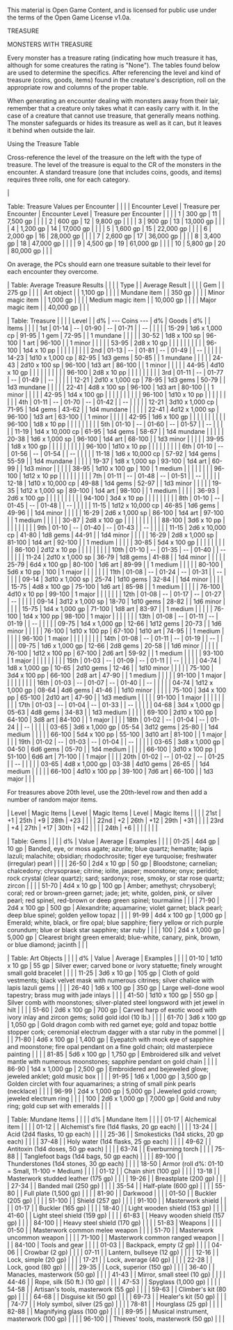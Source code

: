This material is Open Game Content, and is licensed for public use under the terms of the Open Game License v1.0a.

TREASURE



MONSTERS WITH TREASURE

Every monster has a treasure rating (indicating how much treasure it has, although for some creatures the rating is "None"). The tables found below are used to determine the specifics. After referencing the level and kind of treasure (coins, goods, items) found in the creature's description, roll on the appropriate row and columns of the proper table.

When generating an encounter dealing with monsters away from their lair, remember that a creature only takes what it can easily carry with it. In the case of a creature that cannot use treasure, that generally means nothing. The monster safeguards or hides its treasure as well as it can, but it leaves it behind when outside the lair.



Using the Treasure Table

Cross-reference the level of the treasure on the left with the type of treasure. The level of the treasure is equal to the CR of the monsters in the encounter. A standard treasure (one that includes coins, goods, and items) requires three rolls, one for each category.



| 

Table: Treasure Values per Encounter | |  |
| Encounter Level | Treasure per Encounter | Encounter Level | Treasure per Encounter | |  |
| 1 | 300 gp | 11 | 7,500 gp | |  |
| 2 | 600 gp | 12 | 9,800 gp | |  |
| 3 | 900 gp | 13 | 13,000 gp | |  |
| 4 | 1,200 gp | 14 | 17,000 gp | |  |
| 5 | 1,600 gp | 15 | 22,000 gp | |  |
| 6 | 2,000 gp | 16 | 28,000 gp | |  |
| 7 | 2,600 gp | 17 | 36,000 gp | |  |
| 8 | 3,400 gp | 18 | 47,000 gp | |  |
| 9 | 4,500 gp | 19 | 61,000 gp | |  |
| 10 | 5,800 gp | 20 | 80,000 gp | |  |


On average, the PCs should earn one treasure suitable to their level for each encounter they overcome. 



| Table: Average Treasure Results | |  |
| Type  | | Average Result | |  |
| Gem  | | 275 gp | |  |
| Art object  | | 1,100 gp | |  |
| Mundane item  | | 350 gp | |  |
| Minor magic item  | | 1,000 gp | |  |
| Medium magic item  | | 10,000 gp | |  |
| Major magic item  | | 40,000 gp | |  |


| Table: Treasure | |  |
| Level | | d% | --- Coins --- | d% | Goods | d% | | Items | |  |
| 1st | 01-14 | -- | 01-90 | -- | 01-71 | | -- | |  |
|  | 15-29 | 1d6 x 1,000 cp | 91-95 | 1 gem | 72-95 | | 1 mundane | |  |
|  | 30-52 | 1d8 x 100 sp | 96-100 | 1 art | 96-100 | | 1 minor | |  |
|  | 53-95 | 2d8 x 10 gp |  |  |  | |  | |  |
|  | 96-100 | 1d4 x 10 pp |  |  |  | |  | |  |
| 2nd | 01-13 | -- | 01-81 | -- | 01-49 | | -- | |  |
|  | 14-23 | 1d10 x 1,000 cp | 82-95 | 1d3 gems | 50-85 | | 1 mundane | |  |
|  | 24-43 | 2d10 x 100 sp | 96-100 | 1d3 art | 86-100 | | 1 minor | |  |
|  | 44-95 | 4d10 x 10 gp |  |  |  | |  | |  |
|  | 96-100 | 2d8 x 10 pp |  |  |  | |  | |  |
| 3rd | 01-11 | -- | 01-77 | -- | 01-49 | | -- | |  |
|  | 12-21 | 2d10 x 1,000 cp | 78-95 | 1d3 gems | 50-79 | | 1d3 mundane | |  |
|  | 22-41 | 4d8 x 100 sp | 96-100 | 1d3 art | 80-100 | | 1 minor | |  |
|  | 42-95 | 1d4 x 100 gp |  |  |  | |  | |  |
|  | 96-100 | 1d10 x 10 pp |  |  |  | |  | |  |
| 4th | 01-11 | -- | 01-70 | -- | 01-42 | | -- | |  |
|  | 12-21 | 3d10 x 1,000 cp | 71-95 | 1d4 gems | 43-62 | | 1d4 mundane | |  |
|  | 22-41 | 4d12 x 1,000 sp | 96-100 | 1d3 art | 63-100 | | 1 minor | |  |
|  | 42-95 | 1d6 x 100 gp |  |  |  | |  | |  |
|  | 96-100 | 1d8 x 10 pp |  |  |  | |  | |  |
| 5th | 01-10 | -- | 01-60 | -- | 01-57 | | -- | |  |
|  | 11-19 | 1d4 x 10,000 cp | 61-95 | 1d4 gems | 58-67 | | 1d4 mundane | |  |
|  | 20-38 | 1d6 x 1,000 sp | 96-100 | 1d4 art | 68-100 | | 1d3 minor | |  |
|  | 39-95 | 1d8 x 100 gp |  |  |  | |  | |  |
|  | 96-100 | 1d10 x 10 pp |  |  |  | |  | |  |
| 6th | 01-10 | -- | 01-56 | -- | 01-54 | | -- | |  |
|  | 11-18 | 1d6 x 10,000 cp | 57-92 | 1d4 gems | 55-59 | | 1d4 mundane | |  |
|  | 19-37 | 1d8 x 1,000 sp | 93-100 | 1d4 art | 60-99 | | 1d3 minor | |  |
|  | 38-95 | 1d10 x 100 gp | 100 | 1 medium |  | |  | |  |
|  | 96-100 | 1d12 x 10 pp |  |  |  | |  | |  |
| 7th | 01-11 | -- | 01-48 | -- | 01-51 | | -- | |  |
|  | 12-18 | 1d10 x 10,000 cp | 49-88 | 1d4 gems | 52-97 | | 1d3 minor | |  |
|  | 19-35 | 1d12 x 1,000 sp | 89-100 | 1d4 art | 98-100 | | 1 medium | |  |
|  | 36-93 | 2d6 x 100 gp |  |  |  | |  | |  |
|  | 94-100 | 3d4 x 10 pp |  |  |  | |  | |  |
| 8th | 01-10 | -- | 01-45 | -- | 01-48 | | -- | |  |
|  | 11-15 | 1d12 x 10,000 cp | 46-85 | 1d6 gems | 49-96 | | 1d4 minor | |  |
|  | 16-29 | 2d6 x 1,000 sp | 86-100 | 1d4 art | 97-100 | | 1 medium | |  |
|  | 30-87 | 2d8 x 100 gp |  |  |  | |  | |  |
|  | 88-100 | 3d6 x 10 pp |  |  |  | |  | |  |
| 9th | 01-10 | -- | 01-40 | -- | 01-43 | | -- | |  |
|  | 11-15 | 2d6 x 10,000 cp | 41-80 | 1d8 gems | 44-91 | | 1d4 minor | |  |
|  | 16-29 | 2d8 x 1,000 sp | 81-100 | 1d4 art | 92-100 | | 1 medium | |  |
|  | 30-85 | 5d4 x 100 gp |  |  |  | |  | |  |
|  | 86-100 | 2d12 x 10 pp |  |  |  | |  | |  |
| 10th | 01-10 | -- | 01-35 | -- | 01-40 | | -- | |  |
|  | 11-24 | 2d10 x 1,000 sp | 36-79 | 1d8 gems | 41-88 | | 1d4 minor | |  |
|  | 25-79 | 6d4 x 100 gp | 80-100 | 1d6 art | 89-99 | | 1 medium | |  |
|  | 80-100 | 5d6 x 10 pp | 100 | 1 major |  | |  | |  |
| 11th | 01-08 | -- | 01-24 | -- | 01-31 | | -- | |  |
|  | 09-14 | 3d10 x 1,000 sp | 25-74 | 1d10 gems | 32-84 | | 1d4 minor | |  |
|  | 15-75 | 4d8 x 100 gp | 75-100 | 1d6 art | 85-98 | | 1 medium | |  |
|  | 76-100 | 4d10 x 10 pp | 99-100 | 1 major |  | |  | |  |
| 12th | 01-08 | -- | 01-17 | -- | 01-27 | | -- | |  |
|  | 09-14 | 3d12 x 1,000 sp | 18-70 | 1d10 gems | 28-82 | | 1d6 minor | |  |
|  | 15-75 | 1d4 x 1,000 gp | 71-100 | 1d8 art | 83-97 | | 1 medium | |  |
|  | 76-100 | 1d4 x 100 pp | 98-100 | 1 major |  | |  | |  |
| 13th | 01-08 | -- | 01-11 | -- | 01-19 | | -- | |  |
|  | 09-75 | 1d4 x 1,000 gp | 12-66 | 1d12 gems | 20-73 | | 1d6 minor | |  |
|  | 76-100 | 1d10 x 100 pp | 67-100 | 1d10 art | 74-95 | | 1 medium | |  |
|  | 96-100 | 1 major |  |  |  | |  | |  |
| 14th | 01-08 | -- | 01-11 | -- | 01-19 | | -- | |  |
|  | 09-75 | 1d6 x 1,000 gp | 12-66 | 2d8 gems | 20-58 | | 1d6 minor | |  |
|  | 76-100 | 1d12 x 100 pp | 67-100 | 2d6 art | 59-92 | | 1 medium | |  |
|  | 93-100 | 1 major |  |  |  | |  | |  |
| 15th | 01-03 | -- | 01-09 | -- | 01-11 | | -- | |  |
|  | 04-74 | 1d8 x 1,000 gp | 10-65 | 2d10 gems | 12-46 | | 1d10 minor | |  |
|  | 75-100 | 3d4 x 100 pp | 66-100 | 2d8 art | 47-90 | | 1 medium | |  |
|  | 91-100 | 1 major |  |  |  | |  | |  |
| 16th | 01-03 | -- | 01-07 | -- | 01-40 | | -- | |  |
|  | 04-74 | 1d12 x 1,000 gp | 08-64 | 4d6 gems | 41-46 | | 1d10 minor | |  |
|  | 75-100 | 3d4 x 100 pp | 65-100 | 2d10 art | 47-90 | | 1d3 medium | |  |
|  | 91-100 | 1 major |  |  |  | |  | |  |
| 17th | 01-03 | -- | 01-04 | -- | 01-33 | | -- | |  |
|  | 04-68 | 3d4 x 1,000 gp | 05-63 | 4d8 gems | 34-83 | | 1d3 medium | |  |
|  | 69-100 | 2d10 x 100 pp | 64-100 | 3d8 art | 84-100 | | 1 major | |  |
| 18th | 01-02 | -- | 01-04 | -- | 01-24 | | -- | |  |
|  | 03-65 | 3d6 x 1,000 gp | 05-54 | 3d12 gems | 25-80 | | 1d4 medium | |  |
|  | 66-100 | 5d4 x 100 pp | 55-100 | 3d10 art | 81-100 | | 1 major | |  |
| 19th | 01-02 | -- | 01-03 | -- | 01-04 | | -- | |  |
|  | 03-65 | 3d8 x 1,000 gp | 04-50 | 6d6 gems | 05-70 | | 1d4 medium | |  |
|  | 66-100 | 3d10 x 100 pp | 51-100 | 6d6 art | 71-100 | | 1 major | |  |
| 20th | 01-02 | -- | 01-02 | -- | 01-25 | | -- | |  |
|  | 03-65 | 4d8 x 1,000 gp | 03-38 | 4d10 gems | 26-65 | | 1d4 medium | |  |
|  | 66-100 | 4d10 x 100 pp | 39-100 | 7d6 art | 66-100 | | 1d3 major | |  |


For treasures above 20th level, use the 20th-level row and then add a number of random major items.



| Level | Magic Items | Level | Magic Items | Level | Magic Items | |  |
| 21st | +1 | 25th | +9 | 28th | +23 | |  |
| 22nd | +2 | 26th | +12 | 29th | +31 | |  |
| 23rd | +4 | 27th | +17 | 30th | +42 | |  |
| 24th | +6 |  |  |  |  | |  |


| Table: Gems | |  |
| d% | Value | Average | Examples | |  |
| 01-25 | 4d4 gp | 10 gp | Banded, eye, or moss agate; azurite; blue quartz; hematite; lapis lazuli; malachite; obsidian; rhodochrosite; tiger eye turquoise; freshwater (irregular) pearl | |  |
| 26-50 | 2d4 x 10 gp | 50 gp | Bloodstone; carnelian; chalcedony; chrysoprase; citrine; iolite, jasper; moonstone; onyx; peridot; rock crystal (clear quartz); sard; sardonyx; rose, smoky, or star rose quartz; zircon | |  |
| 51-70 | 4d4 x 10 gp | 100 gp | Amber; amethyst; chrysoberyl; coral; red or brown-green garnet; jade; jet; white, golden, pink, or silver pearl; red spinel, red-brown or deep green spinel; tourmaline | |  |
| 71-90 | 2d4 x 100 gp | 500 gp | Alexandrite; aquamarine; violet garnet; black pearl; deep blue spinel; golden yellow topaz | |  |
| 91-99 | 4d4 x 100 gp | 1,000 gp | Emerald; white, black, or fire opal; blue sapphire; fiery yellow or rich purple corundum; blue or black star sapphire; star ruby | |  |
| 100 | 2d4 x 1,000 gp | 5,000 gp | Clearest bright green emerald; blue-white, canary, pink, brown, or blue diamond; jacinth | |  |


| Table: Art Objects | |  |
| d% | Value | Average | Examples | |  |
| 01-10 | 1d10 x 10 gp | 55 gp | Silver ewer; carved bone or ivory statuette; finely wrought small gold bracelet | |  |
| 11-25 | 3d6 x 10 gp | 105 gp | Cloth of gold vestments; black velvet mask with numerous citrines; silver chalice with lapis lazuli gems | |  |
| 26-40 | 1d6 x 100 gp | 350 gp | Large well-done wool tapestry; brass mug with jade inlays | |  |
| 41-50 | 1d10 x 100 gp | 550 gp | Silver comb with moonstones; silver-plated steel longsword with jet jewel in hilt | |  |
| 51-60 | 2d6 x 100 gp | 700 gp | Carved harp of exotic wood with ivory inlay and zircon gems; solid gold idol (10 lb.) | |  |
| 61-70 | 3d6 x 100 gp | 1,050 gp | Gold dragon comb with red garnet eye; gold and topaz bottle stopper cork; ceremonial electrum dagger with a star ruby in the pommel | |  |
| 71-80 | 4d6 x 100 gp | 1,400 gp | Eyepatch with mock eye of sapphire and moonstone; fire opal pendant on a fine gold chain; old masterpiece painting | |  |
| 81-85 | 5d6 x 100 gp | 1,750 gp | Embroidered silk and velvet mantle with numerous moonstones; sapphire pendant on gold chain | |  |
| 86-90 | 1d4 x 1,000 gp | 2,500 gp | Embroidered and bejeweled glove; jeweled anklet; gold music box | |  |
| 91-95 | 1d6 x 1,000 gp | 3,500 gp | Golden circlet with four aquamarines; a string of small pink pearls (necklace) | |  |
| 96-99 | 2d4 x 1,000 gp | 5,000 gp | Jeweled gold crown; jeweled electrum ring | |  |
| 100 | 2d6 x 1,000 gp | 7,000 gp | Gold and ruby ring; gold cup set with emeralds | |  |


| Table: Mundane Items | |  |
| d% | Mundane Item | |  |
| 01-17 | Alchemical item | |  |
| 01-12 | | Alchemist's fire (1d4 flasks, 20 gp each) | |  |
| 13-24 | | Acid (2d4 flasks, 10 gp each) | |  |
| 25-36 | | Smokesticks (1d4 sticks, 20 gp each) | |  |
| 37-48 | | Holy water (1d4 flasks, 25 gp each) | |  |
| 49-62 | | Antitoxin (1d4 doses, 50 gp each) | |  |
| 63-74 | | Everburning torch | |  |
| 75-88 | | Tanglefoot bags (1d4 bags, 50 gp each) | |  |
| 89-100 | | Thunderstones (1d4 stones, 30 gp each) | |  |
| 18-50 | Armor (roll d%: 01-10 = Small, 11-100 = Medium) | |  |
| 01-12 | | Chain shirt (100 gp) | |  |
| 13-18 | | Masterwork studded leather (175 gp) | |  |
| 19-26 | | Breastplate (200 gp) | |  |
| 27-34 | | Banded mail (250 gp) | |  |
| 35-54 | | Half-plate (600 gp) | |  |
| 55-80 | | Full plate (1,500 gp) | |  |
| 81-90 | | Darkwood | |  |
| 01-50 | | Buckler (205 gp) | |  |
| 51-100 | | Shield (257 gp) | |  |
| 91-100 | | Masterwork shield | |  |
| 01-17 | | Buckler (165 gp) | |  |
| 18-40 | | Light wooden shield (153 gp) | |  |
| 41-60 | | Light steel shield (159 gp) | |  |
| 61-83 | | Heavy wooden shield (157 gp) | |  |
| 84-100 | | Heavy steel shield (170 gp) | |  |
| 51-83 | Weapons | |  |
| 01-50 | | Masterwork common melee weapon | |  |
| 51-70 | | Masterwork uncommon weapon | |  |
| 71-100 | | Masterwork common ranged weapon | |  |
| 84-100 | Tools and gear | |  |
| 01-03 | | Backpack, empty (2 gp) | |  |
| 04-06 | | Crowbar (2 gp) | |  |
| 07-11 | | Lantern, bullseye (12 gp) | |  |
| 12-16 | | Lock, simple (20 gp) | |  |
| 17-21 | | Lock, average (40 gp) | |  |
| 22-28 | | Lock, good (80 gp) | |  |
| 29-35 | | Lock, superior (150 gp) | |  |
| 36-40 | | Manacles, masterwork (50 gp) | |  |
| 41-43 | | Mirror, small steel (10 gp) | |  |
| 44-46 | | Rope, silk (50 ft.) (10 gp) | |  |
| 47-53 | | Spyglass (1,000 gp) | |  |
| 54-58 | | Artisan's tools, masterwork (55 gp) | |  |
| 59-63 | | Climber's kit (80 gp) | |  |
| 64-68 | | Disguise kit (50 gp) | |  |
| 69-73 | | Healer's kit (50 gp) | |  |
| 74-77 | | Holy symbol, silver (25 gp) | |  |
| 78-81 | | Hourglass (25 gp) | |  |
| 82-88 | | Magnifying glass (100 gp) | |  |
| 89-95 | | Musical instrument, masterwork (100 gp) | |  |
| 96-100 | | Thieves' tools, masterwork (50 gp)  | |  |


